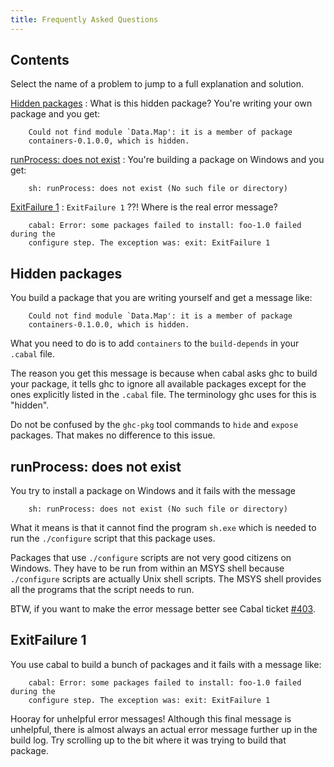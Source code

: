 ```yaml
---
title: Frequently Asked Questions
---
```


Contents
--------

Select the name of a problem to jump to a full explanation and solution.

[Hidden packages](#hidden-packages)
:    What is this hidden package? You're writing your own package and you get:

```shell
    Could not find module `Data.Map': it is a member of package
    containers-0.1.0.0, which is hidden.
```

[runProcess: does not exist](#runprocess-does-not-exist)
:    You're building a package on Windows and you get:

```shell
    sh: runProcess: does not exist (No such file or directory)
```

[ExitFailure 1](#exitfailure-1)
:    `ExitFailure 1` ??!  Where is the real error message?

```shell
    cabal: Error: some packages failed to install: foo-1.0 failed during the
    configure step. The exception was: exit: ExitFailure 1
```

Hidden packages
---------------

You build a package that you are writing yourself and get a message like:

```shell
    Could not find module `Data.Map': it is a member of package
    containers-0.1.0.0, which is hidden.
```

What you need to do is to add `containers` to the `build-depends` in your
`.cabal` file.

The reason you get this message is because when cabal asks ghc to build your
package, it tells ghc to ignore all available packages except for the ones
explicitly listed in the `.cabal` file. The terminology ghc uses for this is
"hidden".

Do not be confused by the `ghc-pkg` tool commands to `hide` and
`expose` packages. That makes no difference to this issue.


runProcess: does not exist
--------------------------

You try to install a package on Windows and it fails with the message

```shell
    sh: runProcess: does not exist (No such file or directory)
```

What it means is that it cannot find the program `sh.exe` which is needed to
run the `./configure` script that this package uses.

Packages that use `./configure` scripts are not very good citizens on Windows.
They have to be run from within an MSYS shell because `./configure` scripts are
actually Unix shell scripts. The MSYS shell provides all the programs that the
script needs to run.

BTW, if you want to make the error message better see Cabal ticket [#403].

[#403]: http://hackage.haskell.org/trac/hackage/ticket/403


ExitFailure 1
-------------

You use cabal to build a bunch of packages and it fails with a message like:

```shell
    cabal: Error: some packages failed to install: foo-1.0 failed during the
    configure step. The exception was: exit: ExitFailure 1
```

Hooray for unhelpful error messages! Although this final message is unhelpful,
there is almost always an actual error message further up in the build log. Try
scrolling up to the bit where it was trying to build that package.
